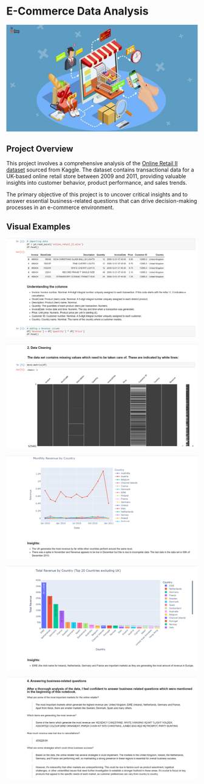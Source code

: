 # E-Commerce Data Analysis

![alt text](https://github.com/denisgaribovic/e-commerce-data-analysis/blob/main/Pictures/Banner.png)

## Project Overview

This project involves a comprehensive analysis of the [Online Retail II dataset](https://www.kaggle.com/datasets/lakshmi25npathi/online-retail-dataset) sourced from Kaggle. The dataset contains transactional data for a UK-based online retail store between 2009 and 2011, providing valuable insights into customer behavior, product performance, and sales trends.

The primary objective of this project is to uncover critical insights and to answer essential business-related questions that can drive decision-making processes in an e-commerce environment.

## Visual Examples

![alt text](https://github.com/denisgaribovic/e-commerce-data-analysis/blob/main/Pictures/Example%201.png)

![alt text](https://github.com/denisgaribovic/e-commerce-data-analysis/blob/main/Pictures/Example%202.png)

![alt text](https://github.com/denisgaribovic/e-commerce-data-analysis/blob/main/Pictures/Example%203.png)

![alt text](https://github.com/denisgaribovic/e-commerce-data-analysis/blob/main/Pictures/Example%204.png)

![alt text](https://github.com/denisgaribovic/e-commerce-data-analysis/blob/main/Pictures/Example%205.png)
